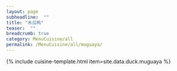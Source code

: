 ```yaml
---
layout: page
subheadline:  ""
title: "木瓜鸭" 
teaser:  "" 
breadcrumb: true
category: MenuCuisine/all
permalink: /MenuCuisine/all/muguaya/
---
```


{% include cuisine-template.html item=site.data.duck.muguaya %}
